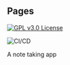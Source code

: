 ## Pages

[![GPL v3.0 License][license-shield]][license-url]

![CI/CD](https://github.com/anapeksha/Pages/workflows/build/badge.svg)

A note taking app

[license-shield]: https://img.shields.io/github/license/anapeksha/Pages.svg
[license-url]: https://github.com/anapeksha/Pages/blob/main/LICENSE
